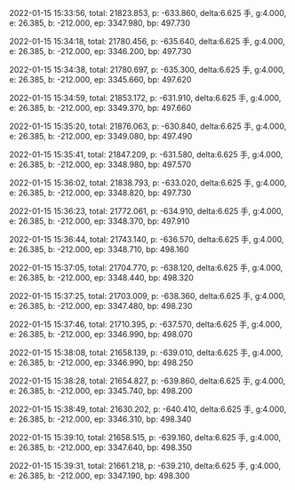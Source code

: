 2022-01-15 15:33:56, total: 21823.853, p: -633.860, delta:6.625 手, g:4.000, e: 26.385, b: -212.000, ep: 3347.980, bp: 497.730

2022-01-15 15:34:18, total: 21780.456, p: -635.640, delta:6.625 手, g:4.000, e: 26.385, b: -212.000, ep: 3346.200, bp: 497.730

2022-01-15 15:34:38, total: 21780.697, p: -635.300, delta:6.625 手, g:4.000, e: 26.385, b: -212.000, ep: 3345.660, bp: 497.620

2022-01-15 15:34:59, total: 21853.172, p: -631.910, delta:6.625 手, g:4.000, e: 26.385, b: -212.000, ep: 3349.370, bp: 497.660

2022-01-15 15:35:20, total: 21876.063, p: -630.840, delta:6.625 手, g:4.000, e: 26.385, b: -212.000, ep: 3349.080, bp: 497.490

2022-01-15 15:35:41, total: 21847.209, p: -631.580, delta:6.625 手, g:4.000, e: 26.385, b: -212.000, ep: 3348.980, bp: 497.570

2022-01-15 15:36:02, total: 21838.793, p: -633.020, delta:6.625 手, g:4.000, e: 26.385, b: -212.000, ep: 3348.820, bp: 497.730

2022-01-15 15:36:23, total: 21772.061, p: -634.910, delta:6.625 手, g:4.000, e: 26.385, b: -212.000, ep: 3348.370, bp: 497.910

2022-01-15 15:36:44, total: 21743.140, p: -636.570, delta:6.625 手, g:4.000, e: 26.385, b: -212.000, ep: 3348.710, bp: 498.160

2022-01-15 15:37:05, total: 21704.770, p: -638.120, delta:6.625 手, g:4.000, e: 26.385, b: -212.000, ep: 3348.440, bp: 498.320

2022-01-15 15:37:25, total: 21703.009, p: -638.360, delta:6.625 手, g:4.000, e: 26.385, b: -212.000, ep: 3347.480, bp: 498.230

2022-01-15 15:37:46, total: 21710.395, p: -637.570, delta:6.625 手, g:4.000, e: 26.385, b: -212.000, ep: 3346.990, bp: 498.070

2022-01-15 15:38:08, total: 21658.139, p: -639.010, delta:6.625 手, g:4.000, e: 26.385, b: -212.000, ep: 3346.990, bp: 498.250

2022-01-15 15:38:28, total: 21654.827, p: -639.860, delta:6.625 手, g:4.000, e: 26.385, b: -212.000, ep: 3345.740, bp: 498.200

2022-01-15 15:38:49, total: 21630.202, p: -640.410, delta:6.625 手, g:4.000, e: 26.385, b: -212.000, ep: 3346.310, bp: 498.340

2022-01-15 15:39:10, total: 21658.515, p: -639.160, delta:6.625 手, g:4.000, e: 26.385, b: -212.000, ep: 3347.640, bp: 498.350

2022-01-15 15:39:31, total: 21661.218, p: -639.210, delta:6.625 手, g:4.000, e: 26.385, b: -212.000, ep: 3347.190, bp: 498.300